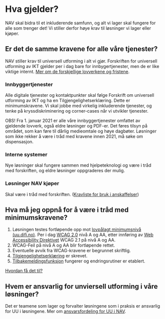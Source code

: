 # Hva gjelder?

NAV skal bidra til et inkluderende samfunn, og alt vi lager skal fungere for alle som trenger det! Vi stiller derfor høye krav til løsninger vi lager eller kjøper.
  
## Er det de samme kravene for alle våre tjenester?

NAV stiller krav til universell utforming i alt vi gjør. Forskriften for universell utforming av IKT gjelder per i dag bare for innbygertjenester, men de er like viktige internt. [Mer om de forskjellige lovverkene og fristene](/hva-gjelder/lovverk.md).

### Innbyggertjenester

Alle digitale tjenester og kontaktpunkter skal følge Forskrift om universell utforming av IKT og ha en Tilgjengelighetserklæring. Dette er minimumskravene. Vi skal jobbe med virkelig inkluderende tjenester, og tenke på kryssdiskriminering og corner-cases når vi utvikler tjenester. 

<alertstripe type="advarsel">OBS! Fra 1. januar 2021 er alle våre innbyggertjenester omfattet av gjeldende lovverk, også eldre løsninger og PDF-er. Det føres tilsyn på området, som kan føre til dårlig medieomtale og høye dagbøter. Løsninger som ikke rekker å være i tråd med kravene innen 2021, må søke om dispensasjon.</alertstripe>

### Interne systemer

Nye løsninger skal fungere sammen med hjelpeteknologi og være i tråd med forskriften, og eldre løsninger oppgraderes der mulig.

### Løsninger NAV kjøper

Skal være i tråd med forskriften. ([Kravliste for bruk i anskaffelser](/hva-gjelder/krav-til-anskaffelser.md))
  
## Hva må jeg oppnå for å være i tråd med minimumskravene?

1. Løsningen testes fortløpende opp mot [lovpålagt minimumsnivå (uu.difi.no)](https://uu.difi.no/krav-og-regelverk/kva-seier-forskrifta). 
Per i dag [WCAG 2.0](https://uu.difi.no/krav-og-regelverk/wcag-20-standarden) nivå A og AA, etter innføring av [Web Accessibility Direktivet](https://uu.difi.no/krav-og-regelverk/webdirektivet-og-wcag-21) WCAG 2.1 på nivå A og AA.
2. WCAG-Feil på nivå A og AA blir fortløpende rettet.
3. Eventuelle avvik fra WCAG-kravene er begrunnet skriftlig.
4. [Tilgjengelighetserklæring](/hvordan-faa-det-til/tilgjengelighetserklæring.md) er skrevet.
5. [Tilbakemeldingsfunksjon](/hvordan-faa-det-til/tilbakemeldingsfunksjon.md) fungerer og endringsrutiner er etablert.

[Hvordan få det til?](/hvordan-faa-det-til/README.md)

## Hvem er ansvarlig for unviersell utforming i våre løsninger?
Det er teamene som lager og forvalter løsningene som i praksis er ansvarlig for UU i løsningene. Mer om [ansvarsfordeling for UU i NAV](/hva-gjelder/ansvarsfordeling.md).
